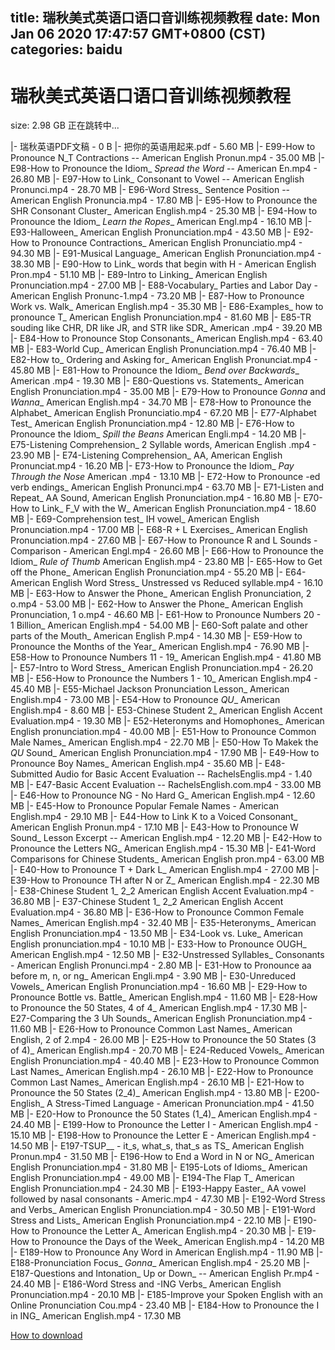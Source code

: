 
title: 瑞秋美式英语口语口音训练视频教程
date: Mon Jan 06 2020 17:47:57 GMT+0800 (CST)    
categories: baidu
---

# 瑞秋美式英语口语口音训练视频教程
size: 2.98 GB
 正在跳转中...
 
|- 瑞秋英语PDF文稿 - 0 B
|- 把你的英语用起来.pdf - 5.60 MB
|- E99-How to Pronounce N_T Contractions -- American English Pronun.mp4 - 35.00 MB
|- E98-How to Pronounce the Idiom_ _Spread the Word_ -- American En.mp4 - 26.80 MB
|- E97-How to Link_ Consonant to Vowel -- American English Pronunci.mp4 - 28.70 MB
|- E96-Word Stress_ Sentence Position -- American English Pronuncia.mp4 - 17.80 MB
|- E95-How to Pronounce the SHR Consonant Cluster_ American English.mp4 - 25.30 MB
|- E94-How to Pronounce the Idiom_ _Learn the Ropes__ American Engl.mp4 - 16.10 MB
|- E93-Halloween_ American English Pronunciation.mp4 - 43.50 MB
|- E92-How to Pronounce Contractions_ American English Pronunciatio.mp4 - 94.30 MB
|- E91-Musical Language_ American English Pronunciation.mp4 - 38.30 MB
|- E90-How to Link_ words that begin with H - American English Pron.mp4 - 51.10 MB
|- E89-Intro to Linking_ American English Pronunciation.mp4 - 27.00 MB
|- E88-Vocabulary_ Parties and Labor Day - American English Pronunc-1.mp4 - 73.20 MB
|- E87-How to Pronounce Work vs. Walk_ American English.mp4 - 35.30 MB
|- E86-Examples_ how to pronounce T_ American English Pronunciation.mp4 - 81.60 MB
|- E85-TR souding like CHR, DR like JR, and STR like SDR_ American .mp4 - 39.20 MB
|- E84-How to Pronounce Stop Consonants_ American English.mp4 - 63.40 MB
|- E83-World Cup_ American English Pronunciation.mp4 - 76.40 MB
|- E82-How to_ Ordering and Asking for_ American English Pronunciat.mp4 - 45.80 MB
|- E81-How to Pronounce the Idiom_ _Bend over Backwards__ American .mp4 - 19.30 MB
|- E80-Questions vs. Statements_ American English Pronunciation.mp4 - 35.00 MB
|- E79-How to Pronounce _Gonna_ and _Wanna__ American English.mp4 - 34.70 MB
|- E78-How to Pronounce the Alphabet_ American English Pronunciatio.mp4 - 67.20 MB
|- E77-Alphabet Test_ American English Pronunciation.mp4 - 12.80 MB
|- E76-How to Pronounce the Idiom_ _Spill the Beans_ American Engli.mp4 - 14.20 MB
|- E75-Listening Comprehension_ 2 Syllable words, American English .mp4 - 23.90 MB
|- E74-Listening Comprehension_ AA, American English Pronunciat.mp4 - 16.20 MB
|- E73-How to Pronounce the Idiom_ _Pay Through the Nose_ American .mp4 - 13.10 MB
|- E72-How to Pronounce -ed verb endings_ American English Pronunci.mp4 - 63.70 MB
|- E71-Listen and Repeat_ AA Sound, American English Pronunciation.mp4 - 16.80 MB
|- E70-How to Link_ F_V with the W_ American English Pronunciation.mp4 - 18.60 MB
|- E69-Comprehension test_ IH vowel_ American English Pronunciation.mp4 - 17.00 MB
|- E68-R + L Exercises_ American English Pronunciation.mp4 - 27.60 MB
|- E67-How to Pronounce R and L Sounds - Comparison - American Engl.mp4 - 26.60 MB
|- E66-How to Pronounce the Idiom_ _Rule of Thumb_ American English.mp4 - 23.80 MB
|- E65-How to Get off the Phone_ American English Pronunciation.mp4 - 55.20 MB
|- E64-American English Word Stress_ Unstressed vs Reduced syllable.mp4 - 16.10 MB
|- E63-How to Answer the Phone_ American English Pronunciation, 2 o.mp4 - 53.00 MB
|- E62-How to Answer the Phone_ American English Pronunciation, 1 o.mp4 - 46.60 MB
|- E61-How to Pronounce Numbers 20 - 1 Billion_ American English.mp4 - 54.00 MB
|- E60-Soft palate and other parts of the Mouth_ American English P.mp4 - 14.30 MB
|- E59-How to Pronounce the Months of the Year_ American English.mp4 - 76.90 MB
|- E58-How to Pronounce Numbers 11 - 19_ American English.mp4 - 41.80 MB
|- E57-Intro to Word Stress_ American English Pronunciation.mp4 - 26.20 MB
|- E56-How to Pronounce the Numbers 1 - 10_ American English.mp4 - 45.40 MB
|- E55-Michael Jackson Pronunciation Lesson_ American English.mp4 - 73.00 MB
|- E54-How to Pronounce _QU__ American English.mp4 - 8.60 MB
|- E53-Chinese Student 2_ American English Accent Evaluation.mp4 - 19.30 MB
|- E52-Heteronyms and Homophones_ American English pronunciation.mp4 - 40.00 MB
|- E51-How to Pronounce Common Male Names_ American English.mp4 - 22.70 MB
|- E50-How To Makek the _QU_ Sound_ American English Pronunciation.mp4 - 17.90 MB
|- E49-How to Pronounce Boy Names_ American English.mp4 - 35.60 MB
|- E48-Submitted Audio for Basic Accent Evaluation -- RachelsEnglis.mp4 - 1.40 MB
|- E47-Basic Accent Evaluation -- RachelsEnglish.com.mp4 - 33.00 MB
|- E46-How to Pronounce NG - No Hard G_ American English.mp4 - 12.60 MB
|- E45-How to Pronounce Popular Female Names - American English.mp4 - 29.10 MB
|- E44-How to Link K to a Voiced Consonant_ American English Pronun.mp4 - 17.10 MB
|- E43-How to Pronounce W Sound_ Lesson Excerpt -- American English.mp4 - 12.20 MB
|- E42-How to Pronounce the Letters NG_ American English.mp4 - 15.30 MB
|- E41-Word Comparisons for Chinese Students_ American English pron.mp4 - 63.00 MB
|- E40-How to Pronounce T + Dark L_ American English.mp4 - 27.00 MB
|- E39-How to Pronounce TH after N or Z_ American English.mp4 - 22.30 MB
|- E38-Chinese Student 1_ 2_2 American English Accent Evaluation.mp4 - 36.80 MB
|- E37-Chinese Student 1_ 2_2 American English Accent Evaluation.mp4 - 36.80 MB
|- E36-How to Pronounce Common Female Names_ American English.mp4 - 32.40 MB
|- E35-Heteronyms_ American English Pronunciation.mp4 - 13.50 MB
|- E34-Look vs. Luke_ American English pronunciation.mp4 - 10.10 MB
|- E33-How to Pronounce OUGH_ American English.mp4 - 12.50 MB
|- E32-Unstressed Syllables_ Consonants - American English Pronunci.mp4 - 2.80 MB
|- E31-How to Pronounce aa before m, n, or ng_ American Engli.mp4 - 3.90 MB
|- E30-Unreduced Vowels_ American English Pronunciation.mp4 - 16.60 MB
|- E29-How to Pronounce Bottle vs. Battle_ American English.mp4 - 11.60 MB
|- E28-How to Pronounce the 50 States, 4 of 4_ American English.mp4 - 17.30 MB
|- E27-Comparing the 3 Uh Sounds_ American English Pronunciation.mp4 - 11.60 MB
|- E26-How to Pronounce Common Last Names_ American English, 2 of 2.mp4 - 26.00 MB
|- E25-How to Pronounce the 50 States (3 of 4)_ American English.mp4 - 20.70 MB
|- E24-Reduced Vowels_ American English Pronunciation.mp4 - 40.40 MB
|- E23-How to Pronounce Common Last Names_ American English.mp4 - 26.10 MB
|- E22-How to Pronounce Common Last Names_ American English.mp4 - 26.10 MB
|- E21-How to Pronounce the 50 States (2_4)_ American English.mp4 - 13.80 MB
|- E200-English_ A Stress-Timed Language - American Pronunciation.mp4 - 41.50 MB
|- E20-How to Pronounce the 50 States (1_4)_ American English.mp4 - 24.40 MB
|- E199-How to Pronounce the Letter I - American English.mp4 - 15.10 MB
|- E198-How to Pronounce the Letter E - American English.mp4 - 14.50 MB
|- E197-TSUP__ - it_s, what_s, that_s as TS_ American English Pronun.mp4 - 31.50 MB
|- E196-How to End a Word in N or NG_ American English Pronunciation.mp4 - 31.80 MB
|- E195-Lots of Idioms_ American English Pronunciation.mp4 - 49.00 MB
|- E194-The Flap T_ American English Pronunciation.mp4 - 24.30 MB
|- E193-Happy Easter_ AA vowel followed by nasal consonants - Americ.mp4 - 47.30 MB
|- E192-Word Stress and Verbs_ American English Pronunciation.mp4 - 30.50 MB
|- E191-Word Stress and Lists_ American English Pronunciation.mp4 - 22.10 MB
|- E190-How to Pronounce the Letter A_ American English.mp4 - 20.30 MB
|- E19-How to Pronounce the Days of the Week_ American English.mp4 - 14.20 MB
|- E189-How to Pronounce Any Word in American English.mp4 - 11.90 MB
|- E188-Pronunciation Focus_ _Gonna__ American English.mp4 - 25.20 MB
|- E187-Questions and Intonation_ Up or Down_ -- American English Pr.mp4 - 24.40 MB
|- E186-Word Stress and -ING Verbs_ American English Pronunciation.mp4 - 20.10 MB
|- E185-Improve your Spoken English with an Online Pronunciation Cou.mp4 - 23.40 MB
|- E184-How to Pronounce the I in ING_ American English.mp4 - 17.30 MB

[How to download](https://bpcam.bemobtrk.com/go/2ceec3aa-1ca2-46d6-b9ff-aaa5c184517c?jno=2299)